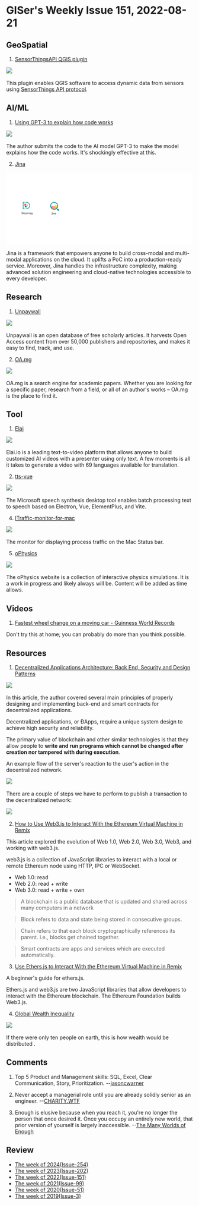 # GISer's Weekly Issue 151, 2022-08-21

## GeoSpatial

1. [SensorThingsAPI QGIS plugin](https://github.com/AirBreak-UIA/SensorThingsAPI_QGIS-plugin)

![](https://user-images.githubusercontent.com/110025591/181605921-3ef9ed37-4948-4fc0-b659-dd290c7691c9.png)

This plugin enables QGIS software to access dynamic data from sensors using [SensorThings API protocol](https://www.ogc.org/standards/sensorthings).

## AI/ML

1. [Using GPT-3 to explain how code works](https://simonwillison.net/2022/Jul/9/gpt-3-explain-code/)

![](https://cdn.beekka.com/blogimg/asset/202207/bg2022070917.webp)

The author submits the code to the AI model GPT-3 to make the model explains how the code works. It's shockingly effective at this.

2. [Jina](https://github.com/jina-ai/jina)

![](https://github.com/jina-ai/jina/raw/master/.github/readme/core-tree-graph.svg?raw=true)

Jina is a framework that empowers anyone to build cross-modal and multi-modal applications on the cloud. It uplifts a PoC into a production-ready service. Moreover, Jina handles the infrastructure complexity, making advanced solution engineering and cloud-native technologies accessible to every developer.

## Research

1. [Unpaywall](https://unpaywall.org/)

![](https://cdn.beekka.com/blogimg/asset/202205/bg2022050706.webp)

Unpaywall is an open database of free scholarly articles. It harvests Open Access content from over 50,000 publishers and repositories, and makes it easy to find, track, and use.

2. [OA.mg](https://oa.mg/)

![](https://cdn.beekka.com/blogimg/asset/202205/bg2022050705.webp)

OA.mg is a search engine for academic papers. Whether you are looking for a specific paper, research from a field, or all of an author's works – OA.mg is the place to find it.

## Tool

1. [Elai](https://elai.io/)

![](https://tva1.sinaimg.cn/large/e6c9d24ely1h5b9kt5syzj21sc0tcdje.jpg)

Elai.io is a leading text-to-video platform that allows anyone to build customized AI videos with a presenter using only text. A few moments is all it takes to generate a video with 69 languages available for translation.

2. [tts-vue](https://github.com/LokerL/tts-vue)

![](https://tva1.sinaimg.cn/large/e6c9d24ely1h5b9kt08dbj20p00goq57.jpg)

The Microsoft speech synthesis desktop tool enables batch processing text to speech based on Electron, Vue, ElementPlus, and Vite.

4. [ITraffic-monitor-for-mac](https://github.com/foamzou/ITraffic-monitor-for-mac)

![](https://github.com/foamzou/ITraffic-monitor-for-mac/raw/main/snapshot.png)

The monitor for displaying process traffic on the Mac Status bar.

5. [oPhysics](https://ophysics.com/index.html)

![](https://cdn.beekka.com/blogimg/asset/202208/bg2022081815.webp)

The oPhysics website is a collection of interactive physics simulations. It is a work in progress and likely always will be. Content will be added as time allows.

## Videos

1. [Fastest wheel change on a moving car - Guinness World Records](https://www.youtube.com/watch?v=cAd_PZOSB2k)

Don't try this at home; you can probably do more than you think possible.

## Resources

1. [Decentralized Applications Architecture: Back End, Security and Design Patterns](https://www.freecodecamp.org/news/how-to-design-a-secure-backend-for-your-decentralized-application-9541b5d8bddb/)

![](https://cdn-media-1.freecodecamp.org/images/1*sd62aH6GGS1RoCR9t4QNyQ.png)

In this article, the author covered several main principles of properly designing and implementing back-end and smart contracts for decentralized applications.

Decentralized applications, or ÐApps, require a unique system design to achieve high security and reliability.

The primary value of blockchain and other similar technologies is that they allow people to **write and run programs which cannot be changed after creation nor tampered with during execution**.

An example flow of the server's reaction to the user's action in the decentralized network.

![](https://cdn-media-1.freecodecamp.org/images/86mjnQ0gwUrAbrBL4t8LFCXbC4HyckEsmFYQ)

There are a couple of steps we have to perform to publish a transaction to the decentralized network:

![](https://cdn-media-1.freecodecamp.org/images/ZFZYOVlaW-CDPFpzwutxZTCVdeM4ifLqpsK8)

2. [How to Use Web3.js to Interact With the Ethereum Virtual Machine in Remix](https://betterprogramming.pub/how-to-use-web3-js-to-interact-with-the-ethereum-virtual-machine-in-remix-f4923b18e707)

This article explored the evolution of Web 1.0, Web 2.0, Web 3.0, Web3, and working with web3.js.

web3.js is a collection of JavaScript libraries to interact with a local or remote Ethereum node using HTTP, IPC or WebSocket.

- Web 1.0: read
- Web 2.0: read + write
- Web 3.0: read + write + own

> A blockchain is a public database that is updated and shared across many computers in a network

> Block refers to data and state being stored in consecutive groups.

> Chain refers to that each block cryptographically references its parent. i.e., blocks get chained together.

> Smart contracts are apps and services which are executed automatically.

3. [Use Ethers.js to Interact With the Ethereum Virtual Machine in Remix](https://betterprogramming.pub/use-ethers-js-to-interact-with-the-ethereum-virtual-machine-in-remix-a0559fe5a0f1)

A beginner's guide for ethers.js.

Ethers.js and web3.js are two JavaScript libraries that allow developers to interact with the Ethereum blockchain. The Ethereum Foundation builds Web3.js.

4. [Global Wealth Inequality](https://www.reddit.com/r/dataisbeautiful/comments/wp8gf7/oc_if_there_were_only_10_people_on_earth_this_is/)

![](https://preview.redd.it/2vkg55fuhxh91.jpg?width=640&crop=smart&auto=webp&s=8e822b53b540e5bd6bc05956fa18d81a97544600)

If there were only ten people on earth, this is how wealth would be distributed
.

## Comments

1. Top 5 Product and Management skills: SQL, Excel, Clear Communication, Story, Prioritization.
   --[jasoncwarner](https://www.craigkerstiens.com/2021/04/27/top-5-product-and-management-skills-sql-excel-clear-communication-story-prioritization/)

2. Never accept a managerial role until you are already solidly senior as an engineer.
   --[CHARITY.WTF](https://charity.wtf/2022/03/24/twin-anxieties-of-the-engineer-manager-pendulum/)

3. Enough is elusive because when you reach it, you're no longer the person that once desired it. Once you occupy an entirely new world, that prior version of yourself is largely inaccessible.
   --[The Many Worlds of Enough](https://moretothat.com/the-many-worlds-of-enough/)

## Review

- [The week of 2024(Issue-254)](../2024/issue-254.md)
- [The week of 2023(Issue-202)](../2023/issue-202.md)
- [The week of 2022(Issue-151)](../2022/issue-151.md)
- [The week of 2021(Issue-99)](../2021/issue-99.md)
- [The week of 2020(Issue-51)](../2020/issue-51.md)
- [The week of 2019(Issue-3)](../2019/issue-3.md)
